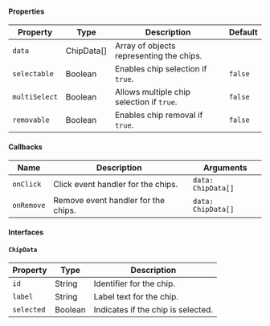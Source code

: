 #### Properties

| Property      | Type       | Description                               | Default |
| ------------- | ---------- | ----------------------------------------- | ------- |
| `data`        | ChipData[] | Array of objects representing the chips.  |         |
| `selectable`  | Boolean    | Enables chip selection if `true`.         | `false` |
| `multiSelect` | Boolean    | Allows multiple chip selection if `true`. | `false` |
| `removable`   | Boolean    | Enables chip removal if `true`.           | `false` |

#### Callbacks

| Name       | Description                         | Arguments          |
| ---------- | ----------------------------------- | ------------------ |
| `onClick`  | Click event handler for the chips.  | `data: ChipData[]` |
| `onRemove` | Remove event handler for the chips. | `data: ChipData[]` |

#### Interfaces

#### `ChipData`

| Property   | Type    | Description                        |
| ---------- | ------- | ---------------------------------- |
| `id`       | String  | Identifier for the chip.           |
| `label`    | String  | Label text for the chip.           |
| `selected` | Boolean | Indicates if the chip is selected. |
